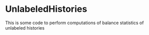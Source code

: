 # UnlabeledHistories
This is some code to perform computations of balance statistics of unlabeled histories
